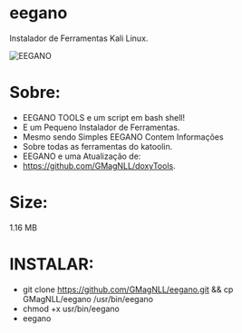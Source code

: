 # eegano
Instalador de Ferramentas Kali Linux.

![EEGANO](https://user-images.githubusercontent.com/25424970/181652631-aa05fdd5-ba59-422d-989d-4144c7cc6181.png)

# Sobre:
- EEGANO TOOLS e um script em bash shell!
- E um Pequeno Instalador de Ferramentas.
- Mesmo sendo Simples EEGANO Contem Informações
- Sobre todas as ferramentas do katoolin.
- EEGANO e uma Atualização de:
- https://github.com/GMagNLL/doxyTools.

# Size:
1.16 MB
# INSTALAR:

- git clone https://github.com/GMagNLL/eegano.git && cp GMagNLL/eegano /usr/bin/eegano
- chmod +x usr/bin/eegano
- eegano
